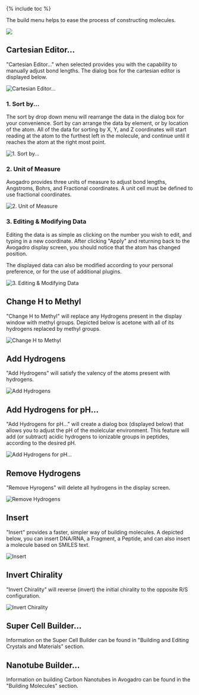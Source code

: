 ---
---

{% include toc %}

The build menu helps to ease the process of constructing molecules.

![][1]

[1]: ../images/4-build-menu/94aeecab-a6e9-48e8-9ad5-73900d9e549a.png

## Cartesian Editor...

"Cartesian Editor..." when selected provides you with the capability to manually adjust bond lengths. The dialog box for the cartesian editor is displayed below.

![Cartesian Editor...][2]

[2]: ../images/4-build-menu/cartesian-editor.png

### 1. Sort by...

The sort by drop down menu will rearrange the data in the dialog box for your convenience. Sort by can arrange the data by element, or by location of the atom. All of the data for sorting by X, Y, and Z coordinates will start reading at the atom to the furthest left in the molecule, and continue until it reaches the atom at the right most point.

![1. Sort by...][3]

[3]: ../images/4-build-menu/1-sort-by.png

### 2. Unit of Measure

Avogadro provides three units of measure to adjust bond lengths, Angstroms, Bohrs, and Fractional coordinates. A unit cell must be defined to use fractional coordinates.

![2. Unit of Measure][4]

[4]: ../images/4-build-menu/2-unit-of-measure.png

### 3. Editing & Modifying Data

Editing the data is as simple as clicking on the number you wish to edit, and typing in a new coordinate. After clicking "Apply" and returning back to the Avogadro display screen, you should notice that the atom has changed position.

The displayed data can also be modified according to your personal preference, or for the use of additional plugins.

![3. Editing &amp; Modifying Data][5]

[5]: ../images/4-build-menu/3-editing--amp--modifying-data.png

## Change H to Methyl

"Change H to Methyl" will replace any Hydrogens present in the display window with methyl groups. Depicted below is acetone with all of its hydrogens replaced by methyl groups.

![Change H to Methyl][6]

[6]: ../images/4-build-menu/change-h-to-methyl.png

## Add Hydrogens

"Add Hydrogens" will satisfy the valency of the atoms present with hydrogens.

![Add Hydrogens][7]

[7]: ../images/4-build-menu/add-hydrogens.png

## Add Hydrogens for pH...

"Add Hydrogens for pH..." will create a dialog box (displayed below) that allows you to adjust the pH of the molelcular environment. This feature will add (or subtract) acidic hydrogens to ionizable groups in peptides, according to the desired pH.

![Add Hydrogens for pH...][8]

[8]: ../images/4-build-menu/add-hydrogens-for-ph.png

## Remove Hydrogens

"Remove Hyrogens" will delete all hydrogens in the display screen.

![Remove Hydrogens][9]

[9]: ../images/4-build-menu/remove-hydrogens.png

## Insert

"Insert" provides a faster, simpler way of building molecules. A depicted below, you can insert DNA/RNA, a Fragment, a Peptide, and can also insert a molecule based on SMILES text.

![Insert][10]

[10]: ../images/4-build-menu/insert.png

## Invert Chirality

"Invert Chirality" will reverse (invert) the initial chirality to the opposite R/S configuration.

![Invert Chirality][11]

[11]: ../images/4-build-menu/invert-chirality.png

## Super Cell Builder...

Information on the Super Cell Builder can be found in "Building and Editing Crystals and Materials" section.

## Nanotube Builder...

Information on building Carbon Nanotubes in Avogadro can be found in the "Building Molecules" section.
